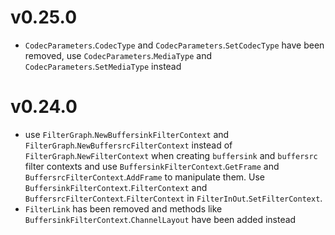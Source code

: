 # v0.25.0

- `CodecParameters`.`CodecType` and `CodecParameters`.`SetCodecType` have been removed, use `CodecParameters`.`MediaType` and `CodecParameters`.`SetMediaType` instead

# v0.24.0

- use `FilterGraph`.`NewBuffersinkFilterContext` and `FilterGraph`.`NewBuffersrcFilterContext` instead of `FilterGraph`.`NewFilterContext` when creating `buffersink` and `buffersrc` filter contexts and use `BuffersinkFilterContext`.`GetFrame` and `BuffersrcFilterContext`.`AddFrame` to manipulate them. Use `BuffersinkFilterContext`.`FilterContext` and `BuffersrcFilterContext`.`FilterContext` in `FilterInOut`.`SetFilterContext`.
- `FilterLink` has been removed and methods like `BuffersinkFilterContext`.`ChannelLayout` have been added instead